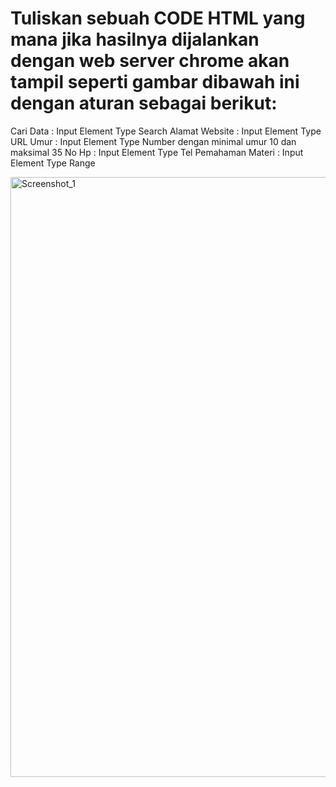 # Tuliskan sebuah CODE HTML yang mana jika hasilnya dijalankan dengan web server chrome akan tampil seperti gambar dibawah ini dengan aturan sebagai berikut:

Cari Data : Input Element Type Search
Alamat Website : Input Element Type URL
Umur : Input Element Type Number dengan minimal umur 10 dan maksimal 35
No Hp : Input Element Type Tel
Pemahaman Materi : Input Element Type Range

<img width="960" alt="Screenshot_1" src="https://lh5.googleusercontent.com/0LrCe6NJWF8WMVcIc8zafFpbmsQGEt9BVdBcDFJsRrZoQLgPXKDx4mKVMWise_KwFA-cTOL4_5OXhXKUv7HBrKZqe1OFmrQoTht1cWoJ9phcotiJsWK0Hg4E5ufSlX8SbHrAX5BVNf2wZ8wMQeUI4TkI65jeQiK5F7FRbUYizecTKryCNckpkQ"></img>
